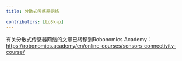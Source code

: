 ```yaml
---
title: 分散式传感器网络

contributors: [LoSk-p]
---
```


有关分散式传感器网络的文章已转移到Robonomics Academy：https://robonomics.academy/en/online-courses/sensors-connectivity-course/